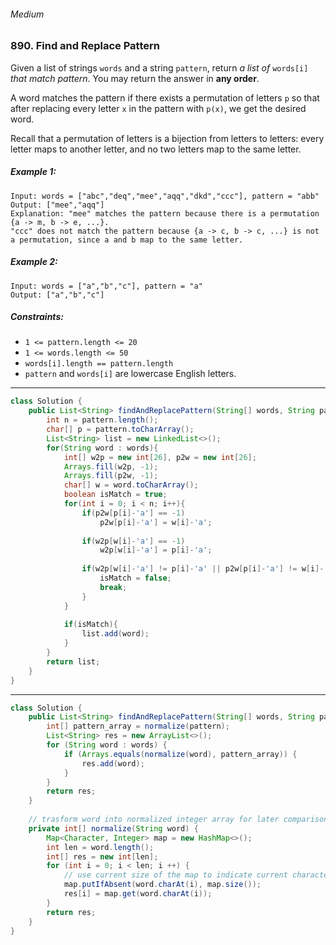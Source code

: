 ###### Medium

### 890. Find and Replace Pattern

Given a list of strings `words` and a string `pattern`, return _a list of_ `words[i]` _that match pattern_. You may return the answer in **any order**.

A word matches the pattern if there exists a permutation of letters `p` so that after replacing every letter `x` in the pattern with `p(x)`, we get the desired word.

Recall that a permutation of letters is a bijection from letters to letters: every letter maps to another letter, and no two letters map to the same letter.

 

##### Example 1:
```
Input: words = ["abc","deq","mee","aqq","dkd","ccc"], pattern = "abb"
Output: ["mee","aqq"]
Explanation: "mee" matches the pattern because there is a permutation {a -> m, b -> e, ...}. 
"ccc" does not match the pattern because {a -> c, b -> c, ...} is not a permutation, since a and b map to the same letter.
```
##### Example 2:
```
Input: words = ["a","b","c"], pattern = "a"
Output: ["a","b","c"]
``` 

##### Constraints:

- `1 <= pattern.length <= 20`
- `1 <= words.length <= 50`
- `words[i].length == pattern.length`
- `pattern` and `words[i]` are lowercase English letters.

***

```java
class Solution {
    public List<String> findAndReplacePattern(String[] words, String pattern) {
        int n = pattern.length();
        char[] p = pattern.toCharArray();
        List<String> list = new LinkedList<>();
        for(String word : words){
            int[] w2p = new int[26], p2w = new int[26];
            Arrays.fill(w2p, -1);
            Arrays.fill(p2w, -1);
            char[] w = word.toCharArray();
            boolean isMatch = true;
            for(int i = 0; i < n; i++){
                if(p2w[p[i]-'a'] == -1)
                    p2w[p[i]-'a'] = w[i]-'a';
                
                if(w2p[w[i]-'a'] == -1)
                    w2p[w[i]-'a'] = p[i]-'a';
                
                if(w2p[w[i]-'a'] != p[i]-'a' || p2w[p[i]-'a'] != w[i]-'a'){
                    isMatch = false;
                    break;   
                }
            }   
            
            if(isMatch){
                list.add(word);
            }
        }
        return list;
    }
}
```

***

```java
class Solution {
    public List<String> findAndReplacePattern(String[] words, String pattern) {
        int[] pattern_array = normalize(pattern);
        List<String> res = new ArrayList<>();
        for (String word : words) {
            if (Arrays.equals(normalize(word), pattern_array)) {
                res.add(word);
            }
        }
        return res;
    }
    
    // trasform word into normalized integer array for later comparison
    private int[] normalize(String word) {
        Map<Character, Integer> map = new HashMap<>();
        int len = word.length();
        int[] res = new int[len];
        for (int i = 0; i < len; i ++) {
            // use current size of the map to indicate current character index
            map.putIfAbsent(word.charAt(i), map.size());
            res[i] = map.get(word.charAt(i));
        }
        return res;
    }
}
```

